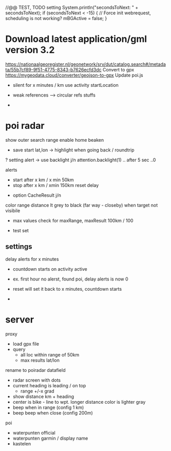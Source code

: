 //@@ TEST, TODO setting
    System.println("secondsToNext: " + secondsToNext);
    if (secondsToNext < -15) {
      // Force init webrequest, scheduling is not working?
      mBGActive = false;
    }


# Download latest application/gml version 3.2
https://nationaalgeoregister.nl/geonetwork/srv/dut/catalog.search#/metadata/55b7cf89-9f51-4775-8343-b7626ecfd3dc
Convert to gpx
https://mygeodata.cloud/converter/geojson-to-gpx
Update poi.js 



- silent for x minutes / km
  use activity startLocation 

- weak references --> circular refs stuffs
- 
# poi radar
show outer search range
enable home beaken
  - save start lat,lon -> highlight when going back / roundtrip

? setting alert -> use backlight j/n attention.backlight(1) .. after 5 sec ..0

alerts
  + start after x km / x min 50km
  + stop after x km / xmin 150km
  reset delay 

- option CacheResult j/n

color range distance lt grey to black (far way - closeby) when target not visibile

- max values check for maxRange, maxResult 100km / 100

- test set 


## settings
delay alerts for x minutes
  - countdown starts on activity active 
  - ex. first hour no alerst, found poi, delay alerts is now 0
  - reset will set it back to x minutes, countdown starts

  - 


  
# server
proxy
 - load gpx file
 - query
   - all loc within range of 50km
   - max results lat/lon

rename to poiradar
datafield
- radar screen with dots
- current heading is leading / on top
  - range +/-x grad 
- show distance km + heading
- center is bike - line to wpt. longer distance color is lighter gray
- beep when in range (config 1 km)
- beep beep when close (config 200m)


poi
- waterpunten official
- waterpunten garmin / display name
- kastelen





